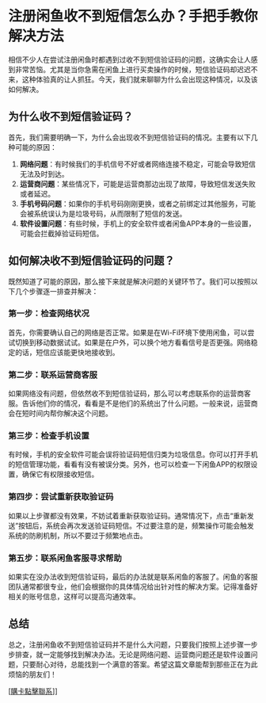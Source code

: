 # 注册闲鱼收不到短信怎么办？手把手教你解决方法

相信不少人在尝试注册闲鱼时都遇到过收不到短信验证码的问题，这确实会让人感到非常苦恼。尤其是当你急需在闲鱼上进行买卖操作的时候，短信验证码却迟迟不来，这种体验真的让人抓狂。今天，我们就来聊聊为什么会出现这种情况，以及该如何解决。

## 为什么收不到短信验证码？

首先，我们需要明确一下，为什么会出现收不到短信验证码的情况。主要有以下几种可能的原因：

1. **网络问题**：有时候我们的手机信号不好或者网络连接不稳定，可能会导致短信无法及时到达。
2. **运营商问题**：某些情况下，可能是运营商那边出现了故障，导致短信发送失败或者延迟。
3. **手机号码问题**：如果你的手机号码刚刚更换，或者之前绑定过其他服务，可能会被系统误认为是垃圾号码，从而限制了短信的发送。
4. **软件设置问题**：有些时候，手机上的安全软件或者闲鱼APP本身的一些设置，可能会拦截掉验证码短信。

## 如何解决收不到短信验证码的问题？

既然知道了可能的原因，那么接下来就是解决问题的关键环节了。我们可以按照以下几个步骤逐一排查并解决：

### 第一步：检查网络状况

首先，你需要确认自己的网络是否正常。如果是在Wi-Fi环境下使用闲鱼，可以尝试切换到移动数据试试。如果是在户外，可以换个地方看看信号是否更强。网络稳定的话，短信应该能更快地接收到。

### 第二步：联系运营商客服

如果网络没有问题，但依然收不到短信验证码，那么可以考虑联系你的运营商客服。告诉他们你的情况，看看是不是他们的系统出了什么问题。一般来说，运营商会在短时间内帮你解决这个问题。

### 第三步：检查手机设置

有时候，手机的安全软件可能会误将验证码短信归类为垃圾信息。你可以打开手机的短信管理功能，看看有没有被误分类。另外，也可以检查一下闲鱼APP的权限设置，确保它有权限接收短信。

### 第四步：尝试重新获取验证码

如果以上步骤都没有效果，不妨试着重新获取验证码。通常情况下，点击“重新发送”按钮后，系统会再次发送验证码短信。不过要注意的是，频繁操作可能会触发系统的防刷机制，所以不要过于频繁地点击。

### 第五步：联系闲鱼客服寻求帮助

如果实在没办法收到短信验证码，最后的办法就是联系闲鱼的客服了。闲鱼的客服团队通常都很专业，他们会根据你的具体情况给出针对性的解决方案。记得准备好相关的账号信息，这样可以提高沟通效率。

## 总结

总之，注册闲鱼收不到短信验证码并不是什么大问题，只要我们按照上述步骤一步步排查，就一定能够找到解决办法。无论是网络问题、运营商问题还是软件设置问题，只要耐心对待，总能找到一个满意的答案。希望这篇文章能帮到那些正在为此烦恼的朋友们！

[[購卡點擊聯系](https://t.me/s/esim1088)]]